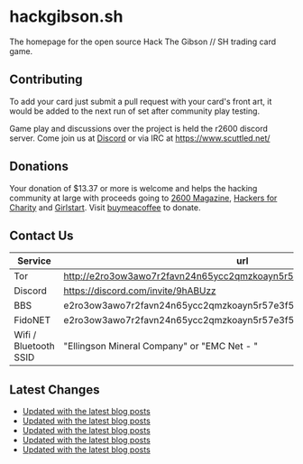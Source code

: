 # hackgibson.sh
The homepage for the open source Hack The Gibson // SH trading card game.


## Contributing

To add your card just submit a pull request with your card's front art, it would be added to the next run of set after community play testing.

Game play and discussions over the project is held the r2600 discord server. Come join us at [Discord](https://discord.com/invite/9hABUzz) or via IRC at https://www.scuttled.net/


## Donations

Your donation of $13.37 or more is welcome and helps the hacking community at large with proceeds going to [2600 Magazine](https://2600.com/), [Hackers for Charity](https://hackersforcharity.org) and [Girlstart](https://girlstart.org).  Visit [buymeacoffee](https://www.buymeacoffee.com/hackgibson.sh) to donate.


## Contact Us

Service | url
-|-
Tor | http://e2ro3ow3awo7r2favn24n65ycc2qmzkoayn5r57e3f56nvjwdcgg32ad.onion
Discord | https://discord.com/invite/9hABUzz
BBS | e2ro3ow3awo7r2favn24n65ycc2qmzkoayn5r57e3f56nvjwdcgg32ad.onion:23
FidoNET | e2ro3ow3awo7r2favn24n65ycc2qmzkoayn5r57e3f56nvjwdcgg32ad.onion:24554
Wifi / Bluetooth SSID | "Ellingson Mineral Company" or "EMC Net - <fidonet address>"

## Latest Changes
<!-- BLOG-POST-LIST:START -->
- [Updated with the latest blog posts](https://github.com/DFW2600/hackgibson.sh/commit/7adf8140c95040d8c389cd81c00292255250266b)
- [Updated with the latest blog posts](https://github.com/DFW2600/hackgibson.sh/commit/674e5576fc2dea0abfc270709ef8c52586a0d4d7)
- [Updated with the latest blog posts](https://github.com/DFW2600/hackgibson.sh/commit/a80225a2fe7d55b036f22d1cf3e8653992b8d890)
- [Updated with the latest blog posts](https://github.com/DFW2600/hackgibson.sh/commit/a831d0503d09f2f4aa15c1b3bb8a43b697bfd945)
- [Updated with the latest blog posts](https://github.com/DFW2600/hackgibson.sh/commit/052350b1fd1316de5d6757c977895e34a38aafdb)
<!-- BLOG-POST-LIST:END -->
